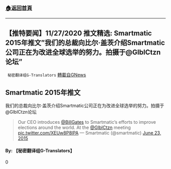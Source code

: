###  [:house:返回首頁](https://github.com/ourhimalayas/txt)
---

## 【推特要闻】11/27/2020 推文精选: Smartmatic 2015年推文&#8221;我们的总裁向比尔·盖茨介绍Smartmatic公司正在为改进全球选举的努力。拍摄于@GlblCtzn论坛&#8221;
` 秘密翻译组G-Translators` [轉載自GNews](https://gnews.org/zh-hans/598428/)

## **Smartmatic 2015年推文**

我们的总裁向比尔·盖茨介绍Smartmatic公司正在为改进全球选举的努力。拍摄于@GlblCtzn论坛



> Our CEO introduces [@BillGates](https://twitter.com/BillGates?ref_src=twsrc%5Etfw) to Smartmatic’s efforts to improve elections around the world. At the [@GlblCtzn](https://twitter.com/GlblCtzn?ref_src=twsrc%5Etfw) meeting [pic.twitter.com/XEUw8P8lPA](https://t.co/XEUw8P8lPA)
> — Smartmatic (@smartmatic) [June 23, 2015](https://twitter.com/smartmatic/status/613378731298680832?ref_src=twsrc%5Etfw)



#### **By: 【秘密翻译组G-Translators】**

0
